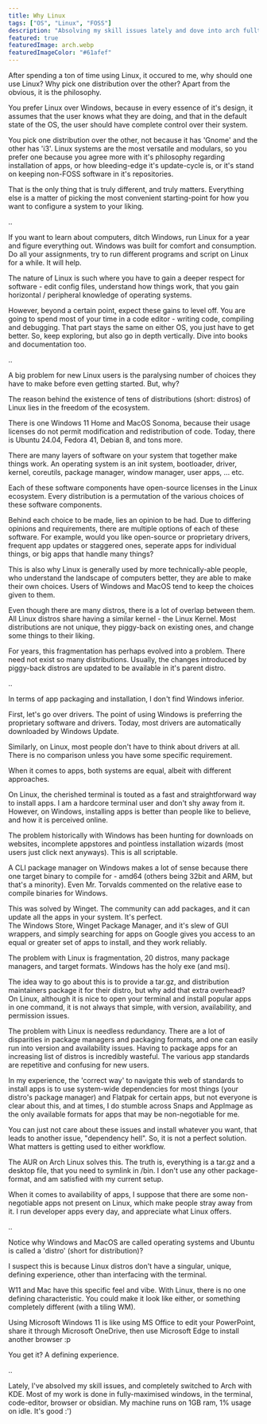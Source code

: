```yaml
---
title: Why Linux
tags: ["OS", "Linux", "FOSS"]
description: "Absolving my skill issues lately and dove into arch fulltime."
featured: true
featuredImage: arch.webp
featuredImageColor: "#61afef"
---
```


After spending a ton of time using Linux, it occured to me, why should one use Linux? Why pick one distribution over the other?
Apart from the obvious, it is the philosophy.  
  
  
You prefer Linux over Windows, because in every essence of it's design, it assumes that the user knows what they are doing, and that in the default state of the OS, the user should have complete control over their system.  

You pick one distribution over the other, not because it has 'Gnome' and the other has 'i3'. Linux systems are the most versatile and modulars, so you prefer one because you agree more with it's philosophy regarding installation of apps, or how bleeding-edge it's update-cycle is, or it's stand on keeping non-FOSS software in it's repositories.  

That is the only thing that is truly different, and truly matters. Everything else is a matter of picking the most convenient starting-point for how you want to configure a system to your liking.  
  
..  
  
If you want to learn about computers, ditch Windows, run Linux for a year and figure everything out. Windows was built for comfort and consumption. Do all your assignments, try to run different programs and script on Linux for a while. It will help.  

The nature of Linux is such where you have to gain a deeper respect for software - edit config files, understand how things work, that you gain horizontal / peripheral knowledge of operating systems.  

However, beyond a certain point, expect these gains to level off. You are going to spend most of your time in a code editor - writing code, compiling and debugging. That part stays the same on either OS, you just have to get better. So, keep exploring, but also go in depth vertically. Dive into books and documentation too.  
  
..
  
A big problem for new Linux users is the paralysing number of choices they have to make before even getting started. But, why?  

The reason behind the existence of tens of distributions (short: distros) of Linux lies in the freedom of the ecosystem.  

There is one Windows 11 Home and MacOS Sonoma, because their usage licenses do not permit modification and redistribution of code. Today, there is Ubuntu 24.04, Fedora 41, Debian 8, and tons more.  

There are many layers of software on your system that together make things work. An operating system is an init system, bootloader, driver, kernel, coreutils, package manager, window manager, user apps, ... etc.  

Each of these software components have open-source licenses in the Linux ecosystem. Every distribution is a permutation of the various choices of these software components.  

Behind each choice to be made, lies an opinion to be had. Due to differing opinions and requirements, there are multiple options of each of these software. For example, would you like open-source or proprietary drivers, frequent app updates or staggered ones, seperate apps for individual things, or big apps that handle many things?  

This is also why Linux is generally used by more technically-able people, who understand the landscape of computers better, they are able to make their own choices. Users of Windows and MacOS tend to keep the choices given to them.  

Even though there are many distros, there is a lot of overlap between them. All Linux distros share having a similar kernel - the Linux Kernel. Most distributions are not unique, they piggy-back on existing ones, and change some things to their liking.  

For years, this fragmentation has perhaps evolved into a problem. There need not exist so many distributions. Usually, the changes introduced by piggy-back distros are updated to be available in it's parent distro.  
  
..  
  
In terms of app packaging and installation, I don't find Windows inferior.  

First, let's go over drivers. The point of using Windows is preferring the proprietary software and drivers. Today, most drivers are automatically downloaded by Windows Update.  

Similarly, on Linux, most people don't have to think about drivers at all. There is no comparison unless you have some specific requirement.  

When it comes to apps, both systems are equal, albeit with different approaches.  

On Linux, the cherished terminal is touted as a fast and straightforward way to install apps. I am a hardcore terminal user and don't shy away from it. However, on Windows, installing apps is better than people like to believe, and how it is perceived online.  

The problem historically with Windows has been hunting for downloads on websites, incomplete appstores and pointless installation wizards (most users just click next anyways). This is all scriptable.  

A CLI package manager on Windows makes a lot of sense because there one target binary to compile for - amd64 (others being 32bit and ARM, but that's a minority). Even Mr. Torvalds commented on the relative ease to compile binaries for Windows.  

This was solved by Winget. The community can add packages, and it can update all the apps in your system. It's perfect.  
The Windows Store, Winget Package Manager, and it's slew of GUI wrappers, and simply searching for apps on Google gives you access to an equal or greater set of apps to install, and they work reliably.  

The problem with Linux is fragmentation, 20 distros, many package managers, and target formats. Windows has the holy exe (and msi).  

The idea way to go about this is to provide a tar.gz, and distribution maintainers package it for their distro, but why add that extra overhead?  
On Linux, although it is nice to open your terminal and install popular apps in one command, it is not always that simple, with version, availability, and permission issues.  

The problem with Linux is needless redundancy. There are a lot of disparities in package managers and packaging formats, and one can easily run into version and availability issues. Having to package apps for an increasing list of distros is incredibly wasteful. The various app standards are repetitive and confusing for new users.  

In my experience, the 'correct way' to navigate this web of standards to install apps is to use system-wide dependencies for most things (your distro's package manager) and Flatpak for certain apps, but not everyone is clear about this, and at times, I do stumble across Snaps and AppImage as the only available formats for apps that may be non-negotiable for me.  

You can just not care about these issues and install whatever you want, that leads to another issue, "dependency hell". So, it is not a perfect solution. What matters is getting used to either workflow.  

The AUR on Arch Linux solves this. The truth is, everything is a tar.gz and a desktop file, that you need to symlink in /bin. I don't use any other package-format, and am satisfied with my current setup.  

When it comes to availability of apps, I suppose that there are some non-negotiable apps not present on Linux, which make people stray away from it. I run developer apps every day, and appreciate what Linux offers.  
  
..  
  
Notice why Windows and MacOS are called operating systems and Ubuntu is called a 'distro' (short for distribution)?  

I suspect this is because Linux distros don't have a singular, unique, defining experience, other than interfacing with the terminal.  

W11 and Mac have this specific feel and vibe. With Linux, there is no one defining characteristic. You could make it look like either, or something completely different (with a tiling WM).  

Using Microsoft Windows 11 is like using MS Office to edit your PowerPoint, share it through Microsoft OneDrive, then use Microsoft Edge to install another browser :p  


You get it? A defining experience.  
  
..  
  
Lately, I've absolved my skill issues, and completely switched to Arch with KDE. Most of my work is done in fully-maximised windows, in the terminal, code-editor, browser or obsidian. My machine runs on 1GB ram, 1% usage on idle. It's good :')